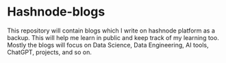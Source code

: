# Hashnode-blogs
This repository will contain blogs which I write on hashnode platform as a backup.
This will help me learn in public and keep track of my learning too.
Mostly the blogs will focus on Data Science, Data Engineering, AI tools, ChatGPT, projects, and so on.

